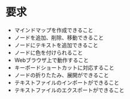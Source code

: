 # 要求

- マインドマップを作成できること
- ノードを追加、削除、移動できること
- ノードにテキストを追加できること
- ノードに色を付けられること
- Webブラウザ上で動作すること
- キーボードショートカットに対応すること
- ノードの折りたたみ、展開ができること
- テキストファイルのインポートができること
- テキストファイルのエクスポートができること
